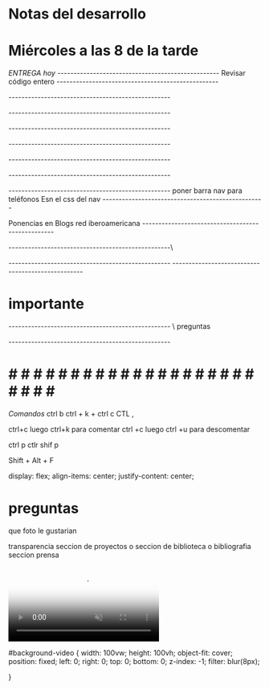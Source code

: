 # Notas del desarrollo
# Miércoles a las 8 de la tarde    
*ENTREGA hoy*
*--------------------------------------------------*
Revisar código entero 
*--------------------------------------------------*

*--------------------------------------------------*

*--------------------------------------------------*

*--------------------------------------------------*

*--------------------------------------------------*

*--------------------------------------------------*

*--------------------------------------------------*

*--------------------------------------------------*
poner barra nav para teléfonos  Esn el css del nav
*--------------------------------------------------*

Ponencias en Blogs red iberoamericana
*--------------------------------------------------*


*--------------------------------------------------*\

*--------------------------------------------------*
*--------------------------------------------------*
# importante 
 
*--------------------------------------------------*
\\ preguntas




*--------------------------------------------------*
# # # # # # # # # # # # # # # # # # # # # # # # # #



*Comandos*
ctrl b
ctrl + k + ctrl c
CTL ,

ctrl+c luego ctrl+k para comentar
ctrl +c luego ctrl +u para descomentar

ctrl p
ctlr shif p

Shift + Alt + F

  display: flex;
  align-items: center;
  justify-content: center;

# preguntas
que foto le gustarian

transparencia 
seccion de proyectos
o seccion de biblioteca o bibliografia seccion prensa






<!-- ======= Vídeo de fondo ======= -->
  <video id="background-video" autoplay loop muted poster="assets/img/mapa.jpg">
    <source src="assets/img/CompactoHuertas.mp4.mp4" type="video/mp4">
  </video>
<!-- ======= End Vídeo de fondo ======= -->


#background-video {
  width: 100vw;
  height: 100vh;
  object-fit: cover;
  position: fixed;
  left: 0;
  right: 0;
  top: 0;
  bottom: 0;
  z-index: -1;
  filter: blur(8px);

}